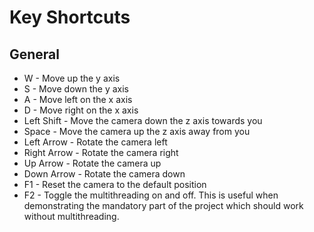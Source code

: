 # Key Shortcuts


## General



- W - Move up the y axis
- S - Move down the y axis
- A - Move left on the x axis
- D - Move right on the x axis	
- Left Shift - Move the camera down the z axis towards you 
- Space - Move the camera up the z axis away from you
- Left Arrow - Rotate the camera left
- Right Arrow - Rotate the camera right
- Up Arrow - Rotate the camera up
- Down Arrow - Rotate the camera down
- F1 - Reset the camera to the default position
- F2 - Toggle the multithreading on and off. This is useful when demonstrating the mandatory part of the project which should work without multithreading.